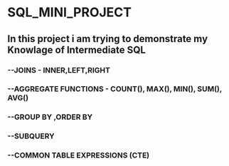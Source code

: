 # SQL_MINI_PROJECT

## In this project i am trying to demonstrate my Knowlage of Intermediate SQL
### --JOINS - INNER,LEFT,RIGHT 
### --AGGREGATE FUNCTIONS - COUNT(), MAX(), MIN(), SUM(), AVG()
### --GROUP BY ,ORDER BY 
### --SUBQUERY
### --COMMON TABLE EXPRESSIONS (CTE)
